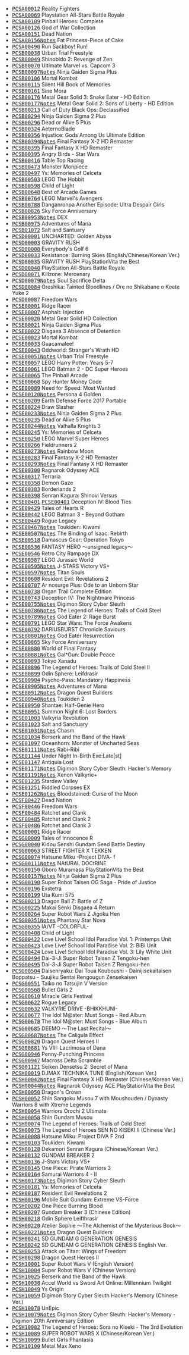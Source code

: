 * <kbd>[PCSA00012](https://github.com/r0ah/vitacheat/blob/master/PCSA00012.psv)</kbd> Reality Fighters
* <kbd>[PCSA00069](https://github.com/r0ah/vitacheat/blob/master/PCSA00069.psv)</kbd> Playstation All-Stars Battle Royale
* <kbd>[PCSA00109](https://github.com/r0ah/vitacheat/blob/master/PCSA00109.psv)</kbd> Pinball Heroes: Complete
* <kbd>[PCSA00126](https://github.com/r0ah/vitacheat/blob/master/PCSA00126.psv)</kbd> God of War Collection
* <kbd>[PCSA00151](https://github.com/r0ah/vitacheat/blob/master/PCSA00151.psv)</kbd> Dead Nation
* <kbd>[PCSA00156](https://github.com/r0ah/vitacheat/blob/master/PCSA00156.psv)</kbd><kbd>[Notes](https://github.com/r0ah/vitacheat/wiki/PCSA00156)</kbd> Fat Princess-Piece of Cake
* <kbd>[PCSA00490](https://github.com/r0ah/vitacheat/blob/master/PCSA00490.psv)</kbd> Run Sackboy! Run!
* <kbd>[PCSB00038](https://github.com/r0ah/vitacheat/blob/master/PCSB00038.psv)</kbd> Urban Trial Freestyle
* <kbd>[PCSB00049](https://github.com/r0ah/vitacheat/blob/master/PCSB00049.psv)</kbd> Shinobido 2: Revenge of Zen
* <kbd>[PCSB00070](https://github.com/r0ah/vitacheat/blob/master/PCSB00070.psv)</kbd> Ultimate Marvel vs. Capcom 3
* <kbd>[PCSB00097](https://github.com/r0ah/vitacheat/blob/master/PCSB00097.psv)</kbd><kbd>[Notes](https://github.com/r0ah/vitacheat/wiki/PCSB00097)</kbd> Ninja Gaiden Sigma Plus
* <kbd>[PCSB00106](https://github.com/r0ah/vitacheat/blob/master/PCSB00106.psv)</kbd> Mortal Kombat
* <kbd>[PCSB00115](https://github.com/r0ah/vitacheat/blob/master/PCSB00115.psv)</kbd> Silent Hill Book of Memories
* <kbd>[PCSB00161](https://github.com/r0ah/vitacheat/blob/master/PCSB00161.psv)</kbd> Sine Mora
* <kbd>[PCSB00176](https://github.com/r0ah/vitacheat/blob/master/PCSB00176.psv)</kbd> Metal Gear Solid 3: Snake Eater - HD Edition
* <kbd>[PCSB00177](https://github.com/r0ah/vitacheat/blob/master/PCSB00177.psv)</kbd><kbd>[Notes](https://github.com/r0ah/vitacheat/wiki/PCSB00177)</kbd> Metal Gear Solid 2: Sons of Liberty - HD Edition
* <kbd>[PCSB00213](https://github.com/r0ah/vitacheat/blob/master/PCSB00213.psv)</kbd> Call of Duty Black Ops: Declassified
* <kbd>[PCSB00294](https://github.com/r0ah/vitacheat/blob/master/PCSB00294.psv)</kbd> Ninja Gaiden Sigma 2 Plus
* <kbd>[PCSB00296](https://github.com/r0ah/vitacheat/blob/master/PCSB00296.psv)</kbd> Dead or Alive 5 Plus
* <kbd>[PCSB00324](https://github.com/r0ah/vitacheat/blob/master/PCSB00324.psv)</kbd> AeternoBlade
* <kbd>[PCSB00356](https://github.com/r0ah/vitacheat/blob/master/PCSB00356.psv)</kbd> Injustice: Gods Among Us Ultimate Edition
* <kbd>[PCSB00394](https://github.com/r0ah/vitacheat/blob/master/PCSB00394.psv)</kbd><kbd>[Notes](https://github.com/r0ah/vitacheat/wiki/PCSB00394)</kbd> Final Fantasy X-2 HD Remaster
* <kbd>[PCSB00395](https://github.com/r0ah/vitacheat/blob/master/PCSB00395.psv)</kbd> Final Fantasy X HD Remaster
* <kbd>[PCSB00395](https://github.com/r0ah/vitacheat/blob/master/PCSB00395.psv)</kbd> Angry Birds - Star Wars
* <kbd>[PCSB00416](https://github.com/r0ah/vitacheat/blob/master/PCSB00416.psv)</kbd> Table Top Racing
* <kbd>[PCSB00473](https://github.com/r0ah/vitacheat/blob/master/PCSB00473.psv)</kbd> Monster Monpiece
* <kbd>[PCSB00497](https://github.com/r0ah/vitacheat/blob/master/PCSB00497.psv)</kbd> Ys: Memories of Celceta
* <kbd>[PCSB00503](https://github.com/r0ah/vitacheat/blob/master/PCSB00503.psv)</kbd> LEGO The Hobbit
* <kbd>[PCSB00598](https://github.com/r0ah/vitacheat/blob/master/PCSB00598.psv)</kbd> Child of Light
* <kbd>[PCSB00648](https://github.com/r0ah/vitacheat/blob/master/PCSB00648.psv)</kbd> Best of Arcade Games
* <kbd>[PCSB00764](https://github.com/r0ah/vitacheat/blob/master/PCSB00764.psv)</kbd> LEGO Marvel's Avengers
* <kbd>[PCSB00788](https://github.com/r0ah/vitacheat/blob/master/PCSB00788.psv)</kbd> Danganronpa Another Episode: Ultra Despair Girls
* <kbd>[PCSB00826](https://github.com/r0ah/vitacheat/blob/master/PCSB00826.psv)</kbd> Sky Force Anniversary
* <kbd>[PCSB00953](https://github.com/r0ah/vitacheat/blob/master/PCSB00953.psv)</kbd><kbd>[Notes](https://github.com/r0ah/vitacheat/wiki/PCSB00953)</kbd> DEX
* <kbd>[PCSB00975](https://github.com/r0ah/vitacheat/blob/master/PCSB00975.psv)</kbd> Adventures of Mana
* <kbd>[PCSB01072](https://github.com/r0ah/vitacheat/blob/master/PCSB01072.psv)</kbd> Salt and Santuary
* <kbd>[PCSD00001](https://github.com/r0ah/vitacheat/blob/master/PCSD00001.psv)</kbd> UNCHARTED: Golden Abyss
* <kbd>[PCSD00003](https://github.com/r0ah/vitacheat/blob/master/PCSD00003.psv)</kbd> GRAVITY RUSH
* <kbd>[PCSD00008](https://github.com/r0ah/vitacheat/blob/master/PCSD00008.psv)</kbd> Everybody's Golf 6
* <kbd>[PCSD00033](https://github.com/r0ah/vitacheat/blob/master/PCSD00033.psv)</kbd> Resistance: Burning Skies (English/Chinese/Korean Ver.)
* <kbd>[PCSD00035](https://github.com/r0ah/vitacheat/blob/master/PCSD00035.psv)</kbd> GRAVITY RUSH PlayStationVita the Best
* <kbd>[PCSD00040](https://github.com/r0ah/vitacheat/blob/master/PCSD00040.psv)</kbd> PlayStation All-Stars Battle Royale
* <kbd>[PCSD00071](https://github.com/r0ah/vitacheat/blob/master/PCSD00071.psv)</kbd> Killzone: Mercenary
* <kbd>[PCSD00079](https://github.com/r0ah/vitacheat/blob/master/PCSD00079.psv)</kbd><kbd>[Notes](https://github.com/r0ah/vitacheat/wiki/PCSD00079)</kbd> Soul Sacrifice Delta
* <kbd>[PCSD00084](https://github.com/r0ah/vitacheat/blob/master/PCSD00084.psv)</kbd> Oreshika: Tainted Bloodlines / Ore no Shikabane o Koete Yuke 2
* <kbd>[PCSD00087](https://github.com/r0ah/vitacheat/blob/master/PCSD00087.psv)</kbd> Freedom Wars
* <kbd>[PCSE00001](https://github.com/r0ah/vitacheat/blob/master/PCSE00001.psv)</kbd> Ridge Racer
* <kbd>[PCSE00007](https://github.com/r0ah/vitacheat/blob/master/PCSE00007.psv)</kbd> Asphalt: Injection
* <kbd>[PCSE00020](https://github.com/r0ah/vitacheat/blob/master/PCSE00020.psv)</kbd> Metal Gear Solid HD Collection
* <kbd>[PCSE00021](https://github.com/r0ah/vitacheat/blob/master/PCSE00021.psv)</kbd> Ninja Gaiden Sigma Plus
* <kbd>[PCSE00022](https://github.com/r0ah/vitacheat/blob/master/PCSE00022.psv)</kbd> Disgaea 3 Absence of Detention
* <kbd>[PCSE00023](https://github.com/r0ah/vitacheat/blob/master/PCSE00023.psv)</kbd> Mortal Kombat
* <kbd>[PCSE00033](https://github.com/r0ah/vitacheat/blob/master/PCSE00033.psv)</kbd> Guacamalee!
* <kbd>[PCSE00043](https://github.com/r0ah/vitacheat/blob/master/PCSE00043.psv)</kbd> Oddworld: Stranger's Wrath HD
* <kbd>[PCSE00051](https://github.com/r0ah/vitacheat/blob/master/PCSE00051.psv)</kbd><kbd>[Notes](https://github.com/r0ah/vitacheat/wiki/PCSE00051)</kbd> Urban Trial Freestyle
* <kbd>[PCSE00057](https://github.com/r0ah/vitacheat/blob/master/PCSE00057.psv)</kbd> LEGO Harry Potter: Years 5-7
* <kbd>[PCSE00061](https://github.com/r0ah/vitacheat/blob/master/PCSE00061.psv)</kbd> LEGO Batman 2 - DC Super Heroes
* <kbd>[PCSE00065](https://github.com/r0ah/vitacheat/blob/master/PCSE00065.psv)</kbd> The Pinball Arcade
* <kbd>[PCSE00068](https://github.com/r0ah/vitacheat/blob/master/PCSE00068.psv)</kbd> Spy Hunter Money Code
* <kbd>[PCSE00089](https://github.com/r0ah/vitacheat/blob/master/PCSE00089.psv)</kbd> Need for Speed: Most Wanted
* <kbd>[PCSE00120](https://github.com/r0ah/vitacheat/blob/master/PCSE00120.psv)</kbd><kbd>[Notes](https://github.com/r0ah/vitacheat/wiki/PCSE00120)</kbd> Persona 4 Golden
* <kbd>[PCSE00209](https://github.com/r0ah/vitacheat/blob/master/PCSE00209.psv)</kbd> Earth Defense Force 2017 Portable
* <kbd>[PCSE00224](https://github.com/r0ah/vitacheat/blob/master/PCSE00224.psv)</kbd> Draw Slasher
* <kbd>[PCSE00233](https://github.com/r0ah/vitacheat/blob/master/PCSE00233.psv)</kbd><kbd>[Notes](https://github.com/r0ah/vitacheat/wiki/PCSE00233)</kbd> Ninja Gaiden Sigma 2 Plus
* <kbd>[PCSE00235](https://github.com/r0ah/vitacheat/blob/master/PCSE00235.psv)</kbd> Dead or Alive 5 Plus
* <kbd>[PCSE00244](https://github.com/r0ah/vitacheat/blob/master/PCSE00244.psv)</kbd><kbd>[Notes](https://github.com/r0ah/vitacheat/wiki/PCSE00244)</kbd> Valhalla Knights 3
* <kbd>[PCSE00245](https://github.com/r0ah/vitacheat/blob/master/PCSE00245.psv)</kbd> Ys: Memories of Celceta
* <kbd>[PCSE00250](https://github.com/r0ah/vitacheat/blob/master/PCSE00250.psv)</kbd> LEGO Marvel Super Heroes
* <kbd>[PCSE00266](https://github.com/r0ah/vitacheat/blob/master/PCSE00266.psv)</kbd> Fieldrunners 2
* <kbd>[PCSE00273](https://github.com/r0ah/vitacheat/blob/master/PCSE00273.psv)</kbd><kbd>[Notes](https://github.com/r0ah/vitacheat/wiki/PCSE00273)</kbd> Rainbow Moon
* <kbd>[PCSE00283](https://github.com/r0ah/vitacheat/blob/master/PCSE00283.psv)</kbd> Final Fantasy X-2 HD Remaster
* <kbd>[PCSE00293](https://github.com/r0ah/vitacheat/blob/master/PCSE00293.psv)</kbd><kbd>[Notes](https://github.com/r0ah/vitacheat/wiki/PCSE00293)</kbd> Final Fantasy X HD Remaster
* <kbd>[PCSE00300](https://github.com/r0ah/vitacheat/blob/master/PCSE00300.psv)</kbd> Ragnarok Odyssey ACE
* <kbd>[PCSE00317](https://github.com/r0ah/vitacheat/blob/master/PCSE00317.psv)</kbd> Terraria
* <kbd>[PCSE00358](https://github.com/r0ah/vitacheat/blob/master/PCSE00358.psv)</kbd> Demon Gaze
* <kbd>[PCSE00383](https://github.com/r0ah/vitacheat/blob/master/PCSE00383.psv)</kbd> Borderlands 2
* <kbd>[PCSE00398](https://github.com/r0ah/vitacheat/blob/master/PCSE00398.psv)</kbd> Senran Kagura: Shinovi Versus
* <kbd>[PCSE00401](https://github.com/r0ah/vitacheat/blob/master/PCSE00401.psv)</kbd> <kbd>[PCSE00401](https://github.com/r0ah/vitacheat/blob/master/PCSE00401.psv)</kbd> Deception IV: Blood Ties
* <kbd>[PCSE00429](https://github.com/r0ah/vitacheat/blob/master/PCSE00429.psv)</kbd> Tales of Hearts R
* <kbd>[PCSE00442](https://github.com/r0ah/vitacheat/blob/master/PCSE00442.psv)</kbd> LEGO Batman 3 - Beyond Gotham
* <kbd>[PCSE00449](https://github.com/r0ah/vitacheat/blob/master/PCSE00449.psv)</kbd> Rogue Legacy
* <kbd>[PCSE00467](https://github.com/r0ah/vitacheat/blob/master/PCSE00467.psv)</kbd><kbd>[Notes](https://github.com/r0ah/vitacheat/wiki/PCSE00467)</kbd> Toukiden: Kiwami
* <kbd>[PCSE00507](https://github.com/r0ah/vitacheat/blob/master/PCSE00507.psv)</kbd><kbd>[Notes](https://github.com/r0ah/vitacheat/wiki/PCSE00507)</kbd> The Binding of Isaac: Rebirth
* <kbd>[PCSE00518](https://github.com/r0ah/vitacheat/blob/master/PCSE00518.psv)</kbd> Damascus Gear: Operation Tokyo
* <kbd>[PCSE00536](https://github.com/r0ah/vitacheat/blob/master/PCSE00536.psv)</kbd> FANTASY HERO ～unsigned legacy～
* <kbd>[PCSE00546](https://github.com/r0ah/vitacheat/blob/master/PCSE00546.psv)</kbd> Retro City Rampage DX
* <kbd>[PCSE00587](https://github.com/r0ah/vitacheat/blob/master/PCSE00587.psv)</kbd> LEGO Jurassic World
* <kbd>[PCSE00595](https://github.com/r0ah/vitacheat/blob/master/PCSE00595.psv)</kbd><kbd>[Notes](https://github.com/r0ah/vitacheat/wiki/PCSE00595)</kbd> J-STARS Victory VS+
* <kbd>[PCSE00597](https://github.com/r0ah/vitacheat/blob/master/PCSE00597.psv)</kbd><kbd>[Notes](https://github.com/r0ah/vitacheat/wiki/PCSE00597)</kbd> Titan Souls
* <kbd>[PCSE00608](https://github.com/r0ah/vitacheat/blob/master/PCSE00608.psv)</kbd> Resident Evil: Revelations 2
* <kbd>[PCSE00707](https://github.com/r0ah/vitacheat/blob/master/PCSE00707.psv)</kbd> Ar nosurge Plus: Ode to an Unborn Star
* <kbd>[PCSE00738](https://github.com/r0ah/vitacheat/blob/master/PCSE00738.psv)</kbd> Organ Trail Complete Edition
* <kbd>[PCSE00743](https://github.com/r0ah/vitacheat/blob/master/PCSE00743.psv)</kbd> Deception IV: The Nightmare Princess
* <kbd>[PCSE00755](https://github.com/r0ah/vitacheat/blob/master/PCSE00755.psv)</kbd><kbd>[Notes](https://github.com/r0ah/vitacheat/wiki/PCSE00755)</kbd> Digimon Story Cyber Sleuth
* <kbd>[PCSE00786](https://github.com/r0ah/vitacheat/blob/master/PCSE00786.psv)</kbd><kbd>[Notes](https://github.com/r0ah/vitacheat/wiki/PCSE00786)</kbd> The Legend of Heroes: Trails of Cold Steel
* <kbd>[PCSE00789](https://github.com/r0ah/vitacheat/blob/master/PCSE00789.psv)</kbd><kbd>[Notes](https://github.com/r0ah/vitacheat/wiki/PCSE00801#PCSE00789)</kbd> God Eater 2: Rage Burst
* <kbd>[PCSE00791](https://github.com/r0ah/vitacheat/blob/master/PCSE00791.psv)</kbd> LEGO Star Wars: The Force Awakens
* <kbd>[PCSE00792](https://github.com/r0ah/vitacheat/blob/master/PCSE00792.psv)</kbd> DARIUSBURST Chronicle Saviours
* <kbd>[PCSE00801](https://github.com/r0ah/vitacheat/blob/master/PCSE00801.psv)</kbd><kbd>[Notes](https://github.com/r0ah/vitacheat/wiki/PCSE00801)</kbd> God Eater Resurrection
* <kbd>[PCSE00865](https://github.com/r0ah/vitacheat/blob/master/PCSE00865.psv)</kbd> Sky Force Anniversary
* <kbd>[PCSE00880](https://github.com/r0ah/vitacheat/blob/master/PCSE00880.psv)</kbd> World of Final Fantasy
* <kbd>[PCSE00881](https://github.com/r0ah/vitacheat/blob/master/PCSE00881.psv)</kbd><kbd>[Notes](https://github.com/r0ah/vitacheat/wiki/PCSE00881)</kbd> Gal*Gun: Double Peace
* <kbd>[PCSE00893](https://github.com/r0ah/vitacheat/blob/master/PCSE00893.psv)</kbd> Tokyo Xanadu
* <kbd>[PCSE00896](https://github.com/r0ah/vitacheat/blob/master/PCSE00896.psv)</kbd> The Legend of Heroes: Trails of Cold Steel II
* <kbd>[PCSE00899](https://github.com/r0ah/vitacheat/blob/master/PCSE00899.psv)</kbd> Odin Sphere: Leifdrasir
* <kbd>[PCSE00904](https://github.com/r0ah/vitacheat/blob/master/PCSE00904.psv)</kbd> Psycho-Pass: Mandatory Happiness
* <kbd>[PCSE00905](https://github.com/r0ah/vitacheat/blob/master/PCSE00905.psv)</kbd><kbd>[Notes](https://github.com/r0ah/vitacheat/wiki/PCSE00905)</kbd> Adventures of Mana
* <kbd>[PCSE00912](https://github.com/r0ah/vitacheat/blob/master/PCSE00912.psv)</kbd><kbd>[Notes](https://github.com/r0ah/vitacheat/wiki/PCSE00912)</kbd> Dragon Quest Builders
* <kbd>[PCSE00940](https://github.com/r0ah/vitacheat/blob/master/PCSE00940.psv)</kbd><kbd>[Notes](https://github.com/r0ah/vitacheat/wiki/PCSE00940)</kbd> Toukiden 2
* <kbd>[PCSE00950](https://github.com/r0ah/vitacheat/blob/master/PCSE00950.psv)</kbd> Shantae: Half-Genie Hero
* <kbd>[PCSE00951](https://github.com/r0ah/vitacheat/blob/master/PCSE00951.psv)</kbd> Summon Night 6: Lost Borders
* <kbd>[PCSE01003](https://github.com/r0ah/vitacheat/blob/master/PCSE01003.psv)</kbd> Valkyria Revolution
* <kbd>[PCSE01023](https://github.com/r0ah/vitacheat/blob/master/PCSE01023.psv)</kbd> Salt and Sanctuary
* <kbd>[PCSE01031](https://github.com/r0ah/vitacheat/blob/master/PCSE01031.psv)</kbd><kbd>[Notes](https://github.com/r0ah/vitacheat/wiki/PCSE01031)</kbd> Chasm
* <kbd>[PCSE01034](https://github.com/r0ah/vitacheat/blob/master/PCSE01034.psv)</kbd> Berserk and the Band of the Hawk
* <kbd>[PCSE01097](https://github.com/r0ah/vitacheat/blob/master/PCSE01097.psv)</kbd> Oceanhorn: Monster of Uncharted Seas
* <kbd>[PCSE01111](https://github.com/r0ah/vitacheat/blob/master/PCSE01111.psv)</kbd><kbd>[Notes](https://github.com/r0ah/vitacheat/wiki/PCSE01111)</kbd> Rabi-Ribi
* <kbd>[PCSE01144](https://github.com/r0ah/vitacheat/blob/master/PCSE01144.psv)</kbd> Under Night In-Birth Exe:Late[st]
* <kbd>[PCSE01147](https://github.com/r0ah/vitacheat/blob/master/PCSE01147.psv)</kbd> Antiquia Lost
* <kbd>[PCSE01171](https://github.com/r0ah/vitacheat/blob/master/PCSE01171.psv)</kbd><kbd>[Notes](https://github.com/r0ah/vitacheat/wiki/PCSE00755#PCSE01171)</kbd> Digimon Story Cyber Sleuth: Hacker's Memory
* <kbd>[PCSE01191](https://github.com/r0ah/vitacheat/blob/master/PCSE01191.psv)</kbd><kbd>[Notes](https://github.com/r0ah/vitacheat/wiki/PCSE01191)</kbd> Xenon Valkyrie+
* <kbd>[PCSE01235](https://github.com/r0ah/vitacheat/blob/master/PCSE01235.psv)</kbd> Stardew Valley
* <kbd>[PCSE01251](https://github.com/r0ah/vitacheat/blob/master/PCSE01251.psv)</kbd> Riddled Corpses EX
* <kbd>[PCSE01262](https://github.com/r0ah/vitacheat/blob/master/PCSE01262.psv)</kbd><kbd>[Notes](https://github.com/r0ah/vitacheat/wiki/PCSE01262)</kbd> Bloodstained: Curse of the Moon
* <kbd>[PCSF00427](https://github.com/r0ah/vitacheat/blob/master/PCSF00427.psv)</kbd> Dead Nation
* <kbd>[PCSF00446](https://github.com/r0ah/vitacheat/blob/master/PCSF00446.psv)</kbd> Freedom Wars
* <kbd>[PCSF00484](https://github.com/r0ah/vitacheat/blob/master/PCSF00484.psv)</kbd> Ratchet and Clank
* <kbd>[PCSF00485](https://github.com/r0ah/vitacheat/blob/master/PCSF00485.psv)</kbd> Ratchet and Clank 2
* <kbd>[PCSF00486](https://github.com/r0ah/vitacheat/blob/master/PCSF00486.psv)</kbd> Ratchet and Clank 3
* <kbd>[PCSG00001](https://github.com/r0ah/vitacheat/blob/master/PCSG00001.psv)</kbd> Ridge Racer
* <kbd>[PCSG00009](https://github.com/r0ah/vitacheat/blob/master/PCSG00009.psv)</kbd> Tales of Innocence R
* <kbd>[PCSG00040](https://github.com/r0ah/vitacheat/blob/master/PCSG00040.psv)</kbd> Kidou Senshi Gundam Seed Battle Destiny
* <kbd>[PCSG00063](https://github.com/r0ah/vitacheat/blob/master/PCSG00063.psv)</kbd> STREET FIGHTER X TEKKEN
* <kbd>[PCSG00074](https://github.com/r0ah/vitacheat/blob/master/PCSG00074.psv)</kbd> Hatsune Miku -Project DIVA- f
* <kbd>[PCSG00111](https://github.com/r0ah/vitacheat/blob/master/PCSG00111.psv)</kbd><kbd>[Notes](https://github.com/r0ah/vitacheat/wiki/PCSG00111)</kbd> NAtURAL DOCtRINE
* <kbd>[PCSG00150](https://github.com/r0ah/vitacheat/blob/master/PCSG00150.psv)</kbd> Oboro Muramasa PlayStationVita the Best
* <kbd>[PCSG00157](https://github.com/r0ah/vitacheat/blob/master/PCSG00157.psv)</kbd><kbd>[Notes](https://github.com/r0ah/vitacheat/wiki/PCSG00157)</kbd> Ninja Gaiden Sigma 2 Plus
* <kbd>[PCSG00190](https://github.com/r0ah/vitacheat/blob/master/PCSG00190.psv)</kbd> Super Robot Taisen OG Saga - Pride of Justice
* <kbd>[PCSG00196](https://github.com/r0ah/vitacheat/blob/master/PCSG00196.psv)</kbd> Exstetra
* <kbd>[PCSG00199](https://github.com/r0ah/vitacheat/blob/master/PCSG00199.psv)</kbd> Uta Kumi 575
* <kbd>[PCSG00213](https://github.com/r0ah/vitacheat/blob/master/PCSG00213.psv)</kbd> Dragon Ball Z: Battle of Z
* <kbd>[PCSG00225](https://github.com/r0ah/vitacheat/blob/master/PCSG00225.psv)</kbd> Makai Senki Disgaea 4 Return
* <kbd>[PCSG00264](https://github.com/r0ah/vitacheat/blob/master/PCSG00264.psv)</kbd> Super Robot Wars Z Jigoku Hen
* <kbd>[PCSG00351](https://github.com/r0ah/vitacheat/blob/master/PCSG00351.psv)</kbd><kbd>[Notes](https://github.com/r0ah/vitacheat/wiki/PCSG00351)</kbd> Phantasy Star Nova
* <kbd>[PCSG00355](https://github.com/r0ah/vitacheat/blob/master/PCSG00355.psv)</kbd> IA/VT -COLORFUL-
* <kbd>[PCSG00408](https://github.com/r0ah/vitacheat/blob/master/PCSG00408.psv)</kbd> Child of Light
* <kbd>[PCSG00422](https://github.com/r0ah/vitacheat/blob/master/PCSG00422.psv)</kbd> Love Live! School Idol Paradise Vol. 1: Printemps Unit
* <kbd>[PCSG00423](https://github.com/r0ah/vitacheat/blob/master/PCSG00423.psv)</kbd> Love Live! School Idol Paradise Vol. 2: BiBi Unit
* <kbd>[PCSG00424](https://github.com/r0ah/vitacheat/blob/master/PCSG00424.psv)</kbd> Love Live! School Idol Paradise Vol. 3: Lily White Unit
* <kbd>[PCSG00494](https://github.com/r0ah/vitacheat/blob/master/PCSG00494.psv)</kbd> Dai-3-Ji Super Robot Taisen Z Tengoku-hen
* <kbd>[PCSG00495](https://github.com/r0ah/vitacheat/blob/master/PCSG00495.psv)</kbd> Dai-3-Ji Super Robot Taisen Z Rengoku-hen
* <kbd>[PCSG00504](https://github.com/r0ah/vitacheat/blob/master/PCSG00504.psv)</kbd> Daisenryaku: Dai Toua Kouboushi - Dainijisekaitaisen Boppatsu - Suujiku Sentai Rengougun Zensekaisen
* <kbd>[PCSG00551](https://github.com/r0ah/vitacheat/blob/master/PCSG00551.psv)</kbd> Taiko no Tatsujin V Version
* <kbd>[PCSG00568](https://github.com/r0ah/vitacheat/blob/master/PCSG00568.psv)</kbd> Bullet Girls 2
* <kbd>[PCSG00610](https://github.com/r0ah/vitacheat/blob/master/PCSG00610.psv)</kbd> Miracle Girls Festival
* <kbd>[PCSG00622](https://github.com/r0ah/vitacheat/blob/master/PCSG00622.psv)</kbd> Rogue Legacy
* <kbd>[PCSG00632](https://github.com/r0ah/vitacheat/blob/master/PCSG00632.psv)</kbd> VALKYRIE DRIVE -BHIKKHUNI-
* <kbd>[PCSG00677](https://github.com/r0ah/vitacheat/blob/master/PCSG00677.psv)</kbd> The Idol M@ster: Must Songs - Red Album
* <kbd>[PCSG00678](https://github.com/r0ah/vitacheat/blob/master/PCSG00678.psv)</kbd> The Idol M@ster: Must Songs - Blue Album
* <kbd>[PCSG00685](https://github.com/r0ah/vitacheat/blob/master/PCSG00685.psv)</kbd> DEEMO ～The Last Recital～
* <kbd>[PCSG00687](https://github.com/r0ah/vitacheat/blob/master/PCSG00687.psv)</kbd><kbd>[Notes](https://github.com/r0ah/vitacheat/wiki/PCSG00687)</kbd> The Caligula Effect
* <kbd>[PCSG00820](https://github.com/r0ah/vitacheat/blob/master/PCSG00820.psv)</kbd> Dragon Quest Heroes II
* <kbd>[PCSG00881](https://github.com/r0ah/vitacheat/blob/master/PCSG00881.psv)</kbd> Ys VIII: Lacrimosa of Dana
* <kbd>[PCSG00946](https://github.com/r0ah/vitacheat/blob/master/PCSG00946.psv)</kbd> Penny-Punching Princess
* <kbd>[PCSG00947](https://github.com/r0ah/vitacheat/blob/master/PCSG00947.psv)</kbd> Macross Delta Scramble
* <kbd>[PCSG01121](https://github.com/r0ah/vitacheat/blob/master/PCSG01121.psv)</kbd> Seiken Densetsu 2: Secret of Mana
* <kbd>[PCSH00019](https://github.com/r0ah/vitacheat/blob/master/PCSH00019.psv)</kbd> DJMAX TECHNIKA TUNE (English/Korean Ver.)
* <kbd>[PCSH00042](https://github.com/r0ah/vitacheat/blob/master/PCSH00042.psv)</kbd><kbd>[Notes](https://github.com/r0ah/vitacheat/wiki/PCSH00042)</kbd> Final Fantasy X HD Remaster (Chinese/Korean Ver.)
* <kbd>[PCSH00044](https://github.com/r0ah/vitacheat/blob/master/PCSH00044.psv)</kbd><kbd>[Notes](https://github.com/r0ah/vitacheat/wiki/PCSH00044)</kbd> Ragnarok Odyssey ACE PlayStationVita the Best
* <kbd>[PCSH00050](https://github.com/r0ah/vitacheat/blob/master/PCSH00050.psv)</kbd> Dragon's Crown
* <kbd>[PCSH00052](https://github.com/r0ah/vitacheat/blob/master/PCSH00052.psv)</kbd> Shin Sangoku Musou 7 with Moushouden / Dynasty Warriors 8 with Xtreme Legends
* <kbd>[PCSH00054](https://github.com/r0ah/vitacheat/blob/master/PCSH00054.psv)</kbd> Warriors Orochi 2 Ultimate
* <kbd>[PCSH00058](https://github.com/r0ah/vitacheat/blob/master/PCSH00058.psv)</kbd> Shin Gundam Musou
* <kbd>[PCSH00074](https://github.com/r0ah/vitacheat/blob/master/PCSH00074.psv)</kbd> The Legend of Heroes: Trails of Cold Steel
* <kbd>[PCSH00075](https://github.com/r0ah/vitacheat/blob/master/PCSH00075.psv)</kbd> The Legend of Heroes SEN NO KISEKI II (Chinese Ver.)
* <kbd>[PCSH00088](https://github.com/r0ah/vitacheat/blob/master/PCSH00088.psv)</kbd> Hatsune Miku: Project DIVA F 2nd
* <kbd>[PCSH00103](https://github.com/r0ah/vitacheat/blob/master/PCSH00103.psv)</kbd> Toukiden: Kiwami
* <kbd>[PCSH00128](https://github.com/r0ah/vitacheat/blob/master/PCSH00128.psv)</kbd> Dekamori Senran Kagura (Chinese/Korean Ver.)
* <kbd>[PCSH00132](https://github.com/r0ah/vitacheat/blob/master/PCSH00132.psv)</kbd> GUNDAM BREAKER 2
* <kbd>[PCSH00136](https://github.com/r0ah/vitacheat/blob/master/PCSH00136.psv)</kbd> J-Stars Victory VS+
* <kbd>[PCSH00145](https://github.com/r0ah/vitacheat/blob/master/PCSH00145.psv)</kbd> One Piece: Pirate Warriors 3
* <kbd>[PCSH00164](https://github.com/r0ah/vitacheat/blob/master/PCSH00164.psv)</kbd> Samurai Warriors 4 - II
* <kbd>[PCSH00173](https://github.com/r0ah/vitacheat/blob/master/PCSH00173.psv)</kbd><kbd>[Notes](https://github.com/r0ah/vitacheat/wiki/PCSH00173)</kbd> Digimon Story Cyber Sleuth
* <kbd>[PCSH00181](https://github.com/r0ah/vitacheat/blob/master/PCSH00181.psv)</kbd> Ys: Memories of Celceta
* <kbd>[PCSH00187](https://github.com/r0ah/vitacheat/blob/master/PCSH00187.psv)</kbd> Resident Evil Revelations 2
* <kbd>[PCSH00196](https://github.com/r0ah/vitacheat/blob/master/PCSH00196.psv)</kbd> Mobile Suit Gundam: Extreme VS-Force
* <kbd>[PCSH00202](https://github.com/r0ah/vitacheat/blob/master/PCSH00202.psv)</kbd> One Piece Burning Blood
* <kbd>[PCSH00207](https://github.com/r0ah/vitacheat/blob/master/PCSH00207.psv)</kbd> Gundam Breaker 3 (Chinese Edition)
* <kbd>[PCSH00218](https://github.com/r0ah/vitacheat/blob/master/PCSH00218.psv)</kbd> Odin Sphere Leifthrasir
* <kbd>[PCSH00220](https://github.com/r0ah/vitacheat/blob/master/PCSH00220.psv)</kbd> Atelier Sophie ～The Alchemist of the Mysterious Book～
* <kbd>[PCSH00221](https://github.com/r0ah/vitacheat/blob/master/PCSH00221.psv)</kbd><kbd>[Notes](https://github.com/r0ah/vitacheat/wiki/PCSH00221)</kbd> Dragon Quest Builders
* <kbd>[PCSH00241](https://github.com/r0ah/vitacheat/blob/master/PCSH00241.psv)</kbd> SD GUNDAM G GENERATION GENESIS
* <kbd>[PCSH00242](https://github.com/r0ah/vitacheat/blob/master/PCSH00242.psv)</kbd> SD GUNDAM G GENERATION GENESIS English Ver.
* <kbd>[PCSH00253](https://github.com/r0ah/vitacheat/blob/master/PCSH00253.psv)</kbd> Attack on Titan: Wings of Freedom
* <kbd>[PCSH00298](https://github.com/r0ah/vitacheat/blob/master/PCSH00298.psv)</kbd> Dragon Quest Heroes II
* <kbd>[PCSH10001](https://github.com/r0ah/vitacheat/blob/master/PCSH10001.psv)</kbd> Super Robot Wars V (English Version)
* <kbd>[PCSH10004](https://github.com/r0ah/vitacheat/blob/master/PCSH10004.psv)</kbd> Super Robot Wars V (Chinese Version)
* <kbd>[PCSH10025](https://github.com/r0ah/vitacheat/blob/master/PCSH10025.psv)</kbd> Berserk and the Band of the Hawk
* <kbd>[PCSH10038](https://github.com/r0ah/vitacheat/blob/master/PCSH10038.psv)</kbd> Accel World vs Sword Art Online: Millennium Twilight
* <kbd>[PCSH10049](https://github.com/r0ah/vitacheat/blob/master/PCSH10049.psv)</kbd> Ys Origin
* <kbd>[PCSH10059](https://github.com/r0ah/vitacheat/blob/master/PCSH10059.psv)</kbd> Digimon Story Cyber Sleuth Hacker's Memory (Chinese Ver.)
* <kbd>[PCSH10078](https://github.com/r0ah/vitacheat/blob/master/PCSH10078.psv)</kbd> UnEpic
* <kbd>[PCSH10079](https://github.com/r0ah/vitacheat/blob/master/PCSH10079.psv)</kbd><kbd>[Notes](https://github.com/r0ah/vitacheat/wiki/PCSH10079)</kbd> Digimon Story Cyber Sleuth: Hacker's Memory - Digimon 20th Anniversary Edition
* <kbd>[PCSH10082](https://github.com/r0ah/vitacheat/blob/master/PCSH10082.psv)</kbd> The Legend of Heroes: Sora no Kiseki - The 3rd Evolution
* <kbd>[PCSH10089](https://github.com/r0ah/vitacheat/blob/master/PCSH10089.psv)</kbd> SUPER ROBOT WARS X (Chinese/Korean Ver.)
* <kbd>[PCSH10099](https://github.com/r0ah/vitacheat/blob/master/PCSH10099.psv)</kbd> Bullet Girls Phantasia
* <kbd>[PCSH10100](https://github.com/r0ah/vitacheat/blob/master/PCSH10100.psv)</kbd> Metal Max Xeno
